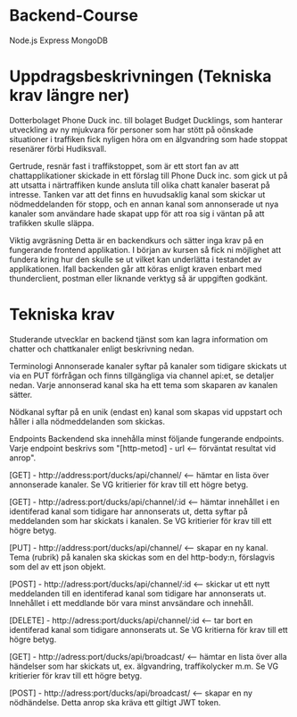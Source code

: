 # Backend-Course

Node.js
Express
MongoDB

# Uppdragsbeskrivningen (Tekniska krav längre ner)
Dotterbolaget Phone Duck inc. till bolaget Budget Ducklings, som hanterar utveckling av ny mjukvara för personer som har stött på oönskade situationer i traffiken fick nyligen höra om en älgvandring som hade stoppat resenärer förbi Hudiksvall.

Gertrude, resnär fast i traffikstoppet, som är ett stort fan av att chattapplikationer skickade in ett förslag till Phone Duck inc. som gick ut på att utsatta i närtraffiken kunde ansluta till olika chatt kanaler baserat på intresse. Tanken var att det finns en huvudsaklig kanal som skickar ut nödmeddelanden för stopp, och en annan kanal som annonserade ut nya kanaler som användare hade skapat upp för att roa sig i väntan på att trafikken skulle släppa.

Viktig avgräsning
Detta är en backendkurs och sätter inga krav på en fungerande frontend applikation. I början av kursen så fick ni möjlighet att fundera kring hur den skulle se ut vilket kan underlätta i testandet av applikationen. Ifall backenden går att köras enligt kraven enbart med thunderclient, postman eller liknande verktyg så är uppgiften godkänt.

# Tekniska krav
Studerande utvecklar en backend tjänst som kan lagra information om chatter och chattkanaler enligt beskrivning nedan.

Terminologi
Annonserade kanaler syftar på kanaler som tidigare skickats ut via en PUT förfrågan och finns tillgängliga via channel api:et, se detaljer nedan. Varje annonserad kanal ska ha ett tema som skaparen av kanalen sätter.

Nödkanal syftar på en unik (endast en) kanal som skapas vid uppstart och håller i alla nödmeddelanden som skickas.

Endpoints
Backendend ska innehålla minst följande fungerande endpoints. Varje endpoint beskrivs som "[http-metod] - url <-- förväntat resultat vid anrop".

[GET] - http://address:port/ducks/api/channel/ <-- hämtar en lista över annonserade kanaler. Se VG kritierier för krav till ett högre betyg.

[GET] - http://adress:port/ducks/api/channel/:id <-- hämtar innehållet i en identiferad kanal som tidigare har annonserats ut, detta syftar på meddelanden som har skickats i kanalen. Se VG kritierier för krav till ett högre betyg.

[PUT] - http://address:port/ducks/api/channel/ <-- skapar en ny kanal. Tema (rubrik) på kanalen ska skickas som en del http-body:n, förslagvis som del av ett json objekt.

[POST] - http://adress:port/ducks/api/channel/:id <-- skickar ut ett nytt meddelanden till en identiferad kanal som tidigare har annonserats ut. Innehållet i ett meddlande bör vara minst anvsändare och innehåll.

[DELETE] - http://adress:port/ducks/api/channel/:id <-- tar bort en identiferad kanal som tidigare annonserats ut. Se VG kritierna för krav till ett högre betyg.

[GET] - http://adress:port/ducks/api/broadcast/ <-- hämtar en lista över alla händelser som har skickats ut, ex. älgvandring, traffikolycker m.m. Se VG kritierier för krav till ett högre betyg.

[POST] - http://adress:port/ducks/api/broadcast/ <-- skapar en ny nödhändelse. Detta anrop ska kräva ett giltigt JWT token.
